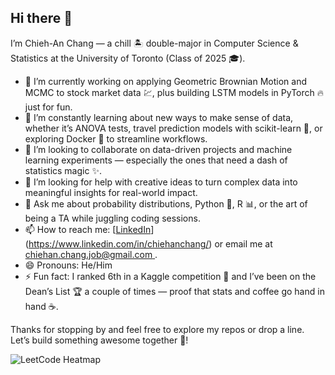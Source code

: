 ## Hi there 👋

I’m Chieh-An Chang — a chill 🏝️ double-major in Computer Science & Statistics at the University of Toronto (Class of 2025 🎓). 

- 🔭 I’m currently working on applying Geometric Brownian Motion and MCMC to stock market data 💹, plus building LSTM models in PyTorch 🔥 just for fun.
- 🌱 I’m constantly learning about new ways to make sense of data, whether it’s ANOVA tests, travel prediction models with scikit-learn 🚀, or exploring Docker 🐳 to streamline workflows.
- 👯 I’m looking to collaborate on data-driven projects and machine learning experiments — especially the ones that need a dash of statistics magic ✨.
- 🤔 I’m looking for help with creative ideas to turn complex data into meaningful insights for real-world impact.
- 💬 Ask me about probability distributions, Python 🐍, R 📊, or the art of being a TA while juggling coding sessions.
- 📫 How to reach me: [[LinkedIn](https://www.linkedin.com/)](https://www.linkedin.com/in/chiehanchang/) or email me at [chiehan.chang.job@gmail.com
](mailto:chiehan.chang.job@gmail.com
).
- 😄 Pronouns: He/Him
- ⚡ Fun fact: I ranked 6th in a Kaggle competition 🏅 and I’ve been on the Dean’s List 🏆 a couple of times — proof that stats and coffee go hand in hand ☕.

Thanks for stopping by and feel free to explore my repos or drop a line. Let’s build something awesome together 🤝!

![LeetCode Heatmap](https://leetcard.jacoblin.cool/chiehanchang?ext=heatmap&theme=radical&font=JetBrains_Mono)

